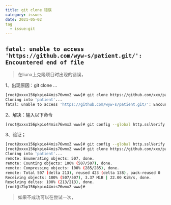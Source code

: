 ```yaml
---
title: git clone 错误
category: issues
date: 2021-05-02
tag
  - issue:git
---
```


## `fatal: unable to access 'https://github.com/wyw-s/patient.git/': Encountered end of file`

> 在liunx上克隆项目时出现的错误，

1、出现原因：git clone ...

```bash
[root@xxxx156pkpio44mis76wmxZ www]# git clone https://github.com/xxx/patient.git
Cloning into 'patient'...
fatal: unable to access 'https://github.com/wyw-s/patient.git/': Encountered end of file
```

2、解决：输入以下命令

```bash
[root@xxxx156pkpio44mis76wmxZ www]# git config --global http.sslVerify "false"
```

3、验证；

```bash
[root@xxxx156pkpio44mis76wmxZ www]# git config --global http.sslVerify "false"
[root@xxxx156pkpio44mis76wmxZ www]# git clone https://github.com/xxx/patient.git
Cloning into 'patient'...
remote: Enumerating objects: 507, done.
remote: Counting objects: 100% (507/507), done.
remote: Compressing objects: 100% (285/285), done.
remote: Total 507 (delta 213), reused 423 (delta 138), pack-reused 0
Receiving objects: 100% (507/507), 3.37 MiB | 22.00 KiB/s, done.
Resolving deltas: 100% (213/213), done.
[root@iZbp156pkpio44mis76wmxZ www]# 

```

> 如果不成功可以在尝试一次，
